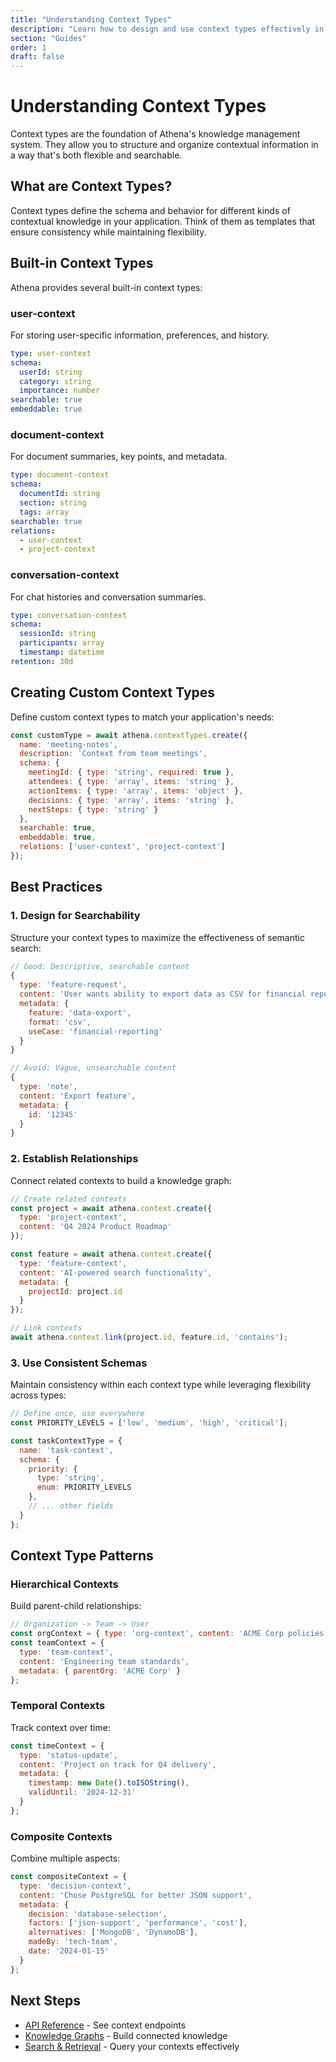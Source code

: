 ```yaml
---
title: "Understanding Context Types"
description: "Learn how to design and use context types effectively in Athena"
section: "Guides"
order: 1
draft: false
---
```


# Understanding Context Types

Context types are the foundation of Athena's knowledge management system. They allow you to structure and organize contextual information in a way that's both flexible and searchable.

## What are Context Types?

Context types define the schema and behavior for different kinds of contextual knowledge in your application. Think of them as templates that ensure consistency while maintaining flexibility.

## Built-in Context Types

Athena provides several built-in context types:

### user-context
For storing user-specific information, preferences, and history.

```yaml
type: user-context
schema:
  userId: string
  category: string
  importance: number
searchable: true
embeddable: true
```

### document-context
For document summaries, key points, and metadata.

```yaml
type: document-context
schema:
  documentId: string
  section: string
  tags: array
searchable: true
relations:
  - user-context
  - project-context
```

### conversation-context
For chat histories and conversation summaries.

```yaml
type: conversation-context
schema:
  sessionId: string
  participants: array
  timestamp: datetime
retention: 30d
```

## Creating Custom Context Types

Define custom context types to match your application's needs:

```javascript
const customType = await athena.contextTypes.create({
  name: 'meeting-notes',
  description: 'Context from team meetings',
  schema: {
    meetingId: { type: 'string', required: true },
    attendees: { type: 'array', items: 'string' },
    actionItems: { type: 'array', items: 'object' },
    decisions: { type: 'array', items: 'string' },
    nextSteps: { type: 'string' }
  },
  searchable: true,
  embeddable: true,
  relations: ['user-context', 'project-context']
});
```

## Best Practices

### 1. Design for Searchability
Structure your context types to maximize the effectiveness of semantic search:

```javascript
// Good: Descriptive, searchable content
{
  type: 'feature-request',
  content: 'User wants ability to export data as CSV for financial reporting',
  metadata: {
    feature: 'data-export',
    format: 'csv',
    useCase: 'financial-reporting'
  }
}

// Avoid: Vague, unsearchable content
{
  type: 'note',
  content: 'Export feature',
  metadata: {
    id: '12345'
  }
}
```

### 2. Establish Relationships
Connect related contexts to build a knowledge graph:

```javascript
// Create related contexts
const project = await athena.context.create({
  type: 'project-context',
  content: 'Q4 2024 Product Roadmap'
});

const feature = await athena.context.create({
  type: 'feature-context',
  content: 'AI-powered search functionality',
  metadata: {
    projectId: project.id
  }
});

// Link contexts
await athena.context.link(project.id, feature.id, 'contains');
```

### 3. Use Consistent Schemas
Maintain consistency within each context type while leveraging flexibility across types:

```javascript
// Define once, use everywhere
const PRIORITY_LEVELS = ['low', 'medium', 'high', 'critical'];

const taskContextType = {
  name: 'task-context',
  schema: {
    priority: { 
      type: 'string', 
      enum: PRIORITY_LEVELS 
    },
    // ... other fields
  }
};
```

## Context Type Patterns

### Hierarchical Contexts
Build parent-child relationships:

```javascript
// Organization -> Team -> User
const orgContext = { type: 'org-context', content: 'ACME Corp policies' };
const teamContext = { 
  type: 'team-context', 
  content: 'Engineering team standards',
  metadata: { parentOrg: 'ACME Corp' }
};
```

### Temporal Contexts
Track context over time:

```javascript
const timeContext = {
  type: 'status-update',
  content: 'Project on track for Q4 delivery',
  metadata: {
    timestamp: new Date().toISOString(),
    validUntil: '2024-12-31'
  }
};
```

### Composite Contexts
Combine multiple aspects:

```javascript
const compositeContext = {
  type: 'decision-context',
  content: 'Chose PostgreSQL for better JSON support',
  metadata: {
    decision: 'database-selection',
    factors: ['json-support', 'performance', 'cost'],
    alternatives: ['MongoDB', 'DynamoDB'],
    madeBy: 'tech-team',
    date: '2024-01-15'
  }
};
```

## Next Steps

- [API Reference](/docs/api-reference) - See context endpoints
- [Knowledge Graphs](/docs/knowledge-graphs) - Build connected knowledge
- [Search & Retrieval](/docs/search) - Query your contexts effectively